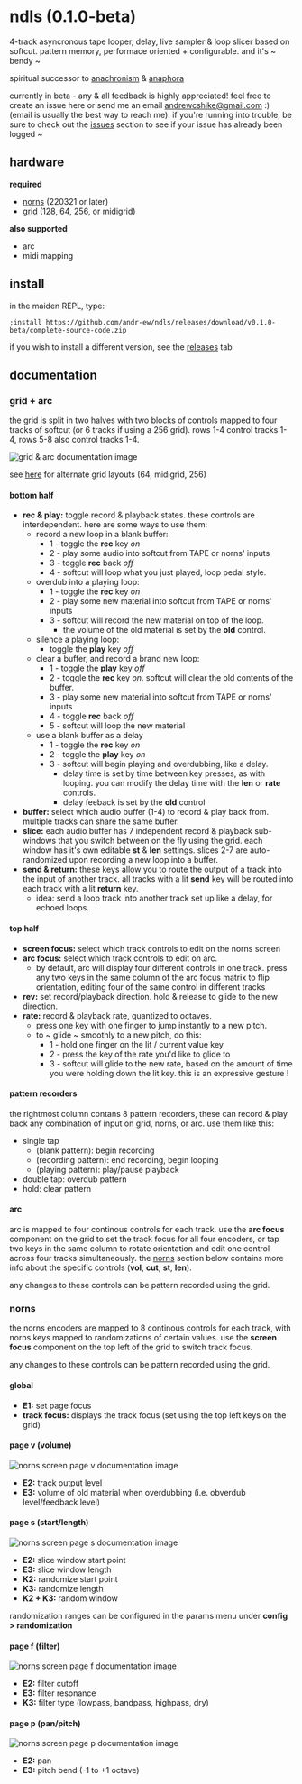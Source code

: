 # ndls (0.1.0-beta)

4-track asyncronous tape looper, delay, live sampler & loop slicer based on softcut. pattern memory, performace oriented + configurable. and it's ~ bendy ~

spiritual successor to [anachronism](https://github.com/andr-ew/prosody#anachronsim) & [anaphora](https://github.com/andr-ew/prosody#anaphora)

currently in beta - any & all feedback is highly appreciated! feel free to create an issue here or send me an email andrewcshike@gmail.com :) (email is usually the best way to reach me). if you're running into trouble, be sure to check out the [issues](https://github.com/andr-ew/ndls/issues) section to see if your issue has already been logged ~

## hardware

**required**

- [norns](https://github.com/p3r7/awesome-monome-norns) (220321 or later)
- [grid](https://monome.org/docs/grid/) (128, 64, 256, or midigrid)

**also supported**

- arc
- midi mapping

## install

in the maiden REPL, type: 
```
;install https://github.com/andr-ew/ndls/releases/download/v0.1.0-beta/complete-source-code.zip
```

if you wish to install a different version, see the [releases](https://github.com/andr-ew/ndls/releases) tab

## documentation

### grid + arc

the grid is split in two halves with two blocks of controls mapped to four tracks of softcut (or 6 tracks if using a 256 grid). rows 1-4 control tracks 1-4, rows 5-8 also control tracks 1-4.

![grid & arc documentation image](lib/doc/ndls_128.png)

see [here](lib/doc/alternate_grid_sizes.md) for alternate grid layouts (64, midigrid, 256)

#### bottom half

- **rec & play:** toggle record & playback states. these controls are interdependent. here are some ways to use them:
  - record a new loop in a blank buffer:
    - 1 - toggle the **rec** key _on_
    - 2 - play some audio into softcut from TAPE or norns' inputs
    - 3 - toggle **rec** back _off_
    - 4 - softcut will loop what you just played, loop pedal style.
  - overdub into a playing loop:
    - 1 - toggle the **rec** key _on_
    - 2 - play some new material into softcut from TAPE or norns' inputs
    - 3 - softcut will record the new material on top of the loop.
      - the volume of the old material is set by the **old** control.
  - silence a playing loop:
    - toggle the **play** key _off_
  - clear a buffer, and record a brand new loop:
    - 1 - toggle the **play** key _off_
    - 2 - toggle the **rec** key _on_. softcut will clear the old contents of the buffer.
    - 3 - play some new material into softcut from TAPE or norns' inputs
    - 4 - toggle **rec** back _off_
    - 5 - softcut will loop the new material
  - use a blank buffer as a delay
    - 1 - toggle the **rec** key _on_
    - 2 - toggle the **play** key _on_
    - 3 - softcut will begin playing and overdubbing, like a delay.
      - delay time is set by time between key presses, as with looping. you can modify the delay time with the **len** or **rate** controls.
      - delay feeback is set by the **old** control
- **buffer:** select which audio buffer (1-4) to record & play back from. multiple tracks can share the same buffer.
- **slice:** each audio buffer has 7 independent record & playback sub-windows that you switch between on the fly using the grid. each window has it's own editable **st** & **len** settings. slices 2-7 are auto-randomized upon recording a new loop into a buffer.
- **send & return:** these keys allow you to route the output of a track into the input of another track. all tracks with a lit **send** key will be routed into each track with a lit **return** key.
  - idea: send a loop track into another track set up like a delay, for echoed loops.

#### top half

- **screen focus:** select which track controls to edit on the norns screen
- **arc focus:** select which track controls to edit on arc.
  - by default, arc will display four different controls in one track. press any two keys in the same column of the arc focus matrix to flip orientation, editing four of the same control in different tracks
- **rev:** set record/playback direction. hold & release to glide to the new direction.
- **rate:** record & playback rate, quantized to octaves.
  - press one key with one finger to jump instantly to a new pitch.
  - to ~ glide ~ smoothly to a new pitch, do this:
    - 1 - hold one finger on the lit / current value key
    - 2 - press the key of the rate you'd like to glide to
    - 3 - softcut will glide to the new rate, based on the amount of time you were holding down the lit key. this is an expressive gesture !

#### pattern recorders

the rightmost column contans 8 pattern recorders, these can record & play back any combination of input on grid, norns, or arc. use them like this:

- single tap
  - (blank pattern): begin recording
  - (recording pattern): end recording, begin looping
  - (playing pattern): play/pause playback
- double tap: overdub pattern
- hold: clear pattern

#### arc

arc is mapped to four continous controls for each track. use the **arc focus** component on the grid to set the track focus for all four encoders, or tap two keys in the same column to rotate orientation and edit one control across four tracks simultaneously. the [norns](#norns) section below contains more info about the specific controls (**vol**, **cut**, **st**, **len**). 

any changes to these controls can be pattern recorded using the grid.

### norns

the norns encoders are mapped to 8 continous controls for each track, with norns keys mapped to randomizations of certain values. use the **screen focus** component on the top left of the grid to switch track focus.

any changes to these controls can be pattern recorded using the grid.

#### global

- **E1:** set page focus
- **track focus:** displays the track focus (set using the top left keys on the grid)

#### page v (volume)

![norns screen page v documentation image](lib/doc/ndls_screen_v.png)

- **E2:** track output level
- **E3:** volume of old material when overdubbing (i.e. obverdub level/feedback level)

#### page s (start/length)

![norns screen page s documentation image](lib/doc/ndls_screen_s.png)

- **E2:** slice window start point
- **E3:** slice window length
- **K2:** randomize start point
- **K3:** randomize length
- **K2 + K3:** random window

randomization ranges can be configured in the params menu under **config > randomization**

#### page f (filter)

![norns screen page f documentation image](lib/doc/ndls_screen_f.png)

- **E2:** filter cutoff
- **E3:** filter resonance
- **K3:** filter type (lowpass, bandpass, highpass, dry)

#### page p (pan/pitch)

![norns screen page p documentation image](lib/doc/ndls_screen_p.png)

- **E2:** pan
- **E3:** pitch bend (-1 to +1 octave)
